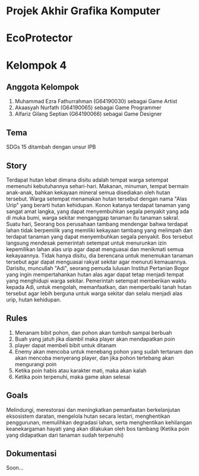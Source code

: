<h1>Projek Akhir Grafika Komputer</h1>

# EcoProtector
	
<h1>Kelompok 4</h1>

<h2>Anggota Kelompok</h2>

1. Muhammad Ezra Fathurrahman (G64190030) sebagai Game Artist
2. Akaasyah Nurfath (G64190065) sebagai Game Programmer
3. Alfariz Gilang Septian (G64190066) sebagai Game Designer

<h2>Tema</h2>
SDGs 15 ditambah dengan unsur IPB

<h2>Story</h2>
Terdapat hutan lebat dimana disitu adalah tempat warga setempat memenuhi kebutuhannya sehari-hari. Makanan, minuman, tempat bermain anak-anak, bahkan kekayaan mineral semua disediakan oleh hutan tersebut. Warga setempat menamakan hutan tersebut dengan nama "Alas Urip" yang berarti hutan kehidupan. Konon katanya terdapat tanaman yang sangat amat langka, yang dapat menyembuhkan segala penyakit yang ada di muka bumi, warga sekitar menganggap tanaman itu tanaman sakral. Suatu hari, Seorang bos perusahaan tambang mendengar bahwa terdapat lahan tidak berpemilik yang memiliki kekayaan tambang yang melimpah dan terdapat tanaman yang dapat menyembuhkan segala penyakit. Bos tersebut langsung mendesak pemerintah setempat untuk menurunkan izin kepemilikan lahan alas urip agar dapat menguasai dan menikmati semua kekayaannya. Tidak hanya disitu, dia berencana untuk menemukan tanaman tersebut agar dapat menguasai rakyat sekitar agar menuruti kemauannya. Darisitu, muncullah "Adi", seorang pemuda lulusan Institut Pertanian Bogor yang ingin mempertahankan hutan alas agar dapat tetap menjadi tempat yang menghidupi warga sekitar. Pemerintah setempat memberikan waktu kepada Adi, untuk mengolah, memanfaatkan, dan memperbaiki tanah hutan tersebut agar lebih berguna untuk warga sekitar dan selalu menjadi alas urip, hutan kehidupan. 

<h2>Rules</h2>

1. Menanam bibit pohon, dan pohon akan tumbuh sampai berbuah
2. Buah yang jatuh jika diambil maka player akan mendapatkan poin
3. player dapat membeli bibit untuk ditanam
4. Enemy akan mencoba untuk menebang pohon yang sudah tertanam dan akan mencoba menyerang player, dan jika pohon tertebang akan mengurangi poin
5. Ketika poin habis atau karakter mati, maka akan kalah
6. Ketika poin terpenuhi, maka game akan selesai

<h2>Goals</h2>

Melindungi, merestorasi dan meningkatkan pemanfaatan berkelanjutan eksosistem daratan, mengelola hutan secara lestari, menghentikan penggurunan, memulihkan degradasi lahan, serta menghentikan kehilangan keanekargaman hayati yang akan dilakukan oleh bos tambang (Ketika poin yang didapatkan dari tanaman sudah terpenuhi)

<h2>Dokumentasi</h2>
Soon...
